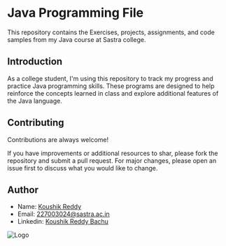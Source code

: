 
# Java Programming File

This repository contains the Exercises, projects, assignments, and code samples from my Java course at Sastra college.



## Introduction
As a college student, I'm using this repository to track my progress and practice Java programming skills. These programs are designed to help reinforce the concepts learned in class and explore additional features of the Java language.
## Contributing

Contributions are always welcome!

If you have improvements or additional resources to shar, please fork the repository and submit a pull request.
For major changes, please open an issue first to discuss what you would like to change.
## Author

- Name: [Koushik Reddy](https://github.com/koushikreddybachu)
- Email: [227003024@sastra.ac.in](mailto:227003024@sastra.ac.in)
- Linkedin: [Koushik Reddy Bachu](https://www.linkedin.com/in/koushikreddybachu)


![Logo](https://th.bing.com/th/id/R.31ccf6b00ca06840c2e131bf2bc00a40?rik=VQlxmxQmDTQnCQ&riu=http%3a%2f%2fpluspng.com%2fimg-png%2fjava-png-java-icon-1600.png&ehk=Ken84AvpJ83RtHDABENcApKB7bycz9ZpTDmKurCwCPU%3d&risl=&pid=ImgRaw&r=0)